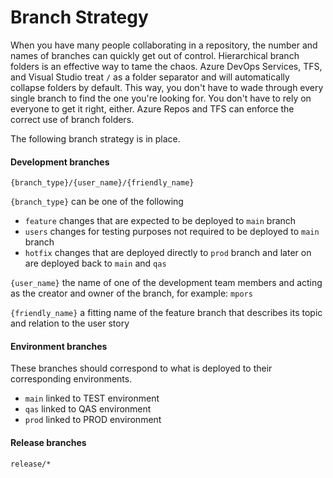 # Branch Strategy

When you have many people collaborating in a repository, the number and names of branches can quickly get out of control. Hierarchical branch folders is an effective way to tame the chaos. Azure DevOps Services, TFS, and Visual Studio treat `/` as a folder separator and will automatically collapse folders by default. This way, you don't have to wade through every single branch to find the one you're looking for. You don't have to rely on everyone to get it right, either. Azure Repos and TFS can enforce the correct use of branch folders.

The following branch strategy is in place.

#### Development branches
`{branch_type}/{user_name}/{friendly_name}`

`{branch_type}` can be one of the following  
- `feature`  changes that are expected to be deployed to `main` branch
- `users`  changes for testing purposes not required to be deployed to `main` branch
- `hotfix`  changes that are deployed directly to `prod` branch and later on are deployed back to `main` and `qas`

`{user_name}` the name of one of the development team members and acting as the creator and owner of the branch, for example: `mpors`   

`{friendly_name}` a fitting name of the feature branch that describes its topic and relation to the user story  

#### Environment branches
These branches should correspond to what is deployed to their corresponding environments.   
- `main`  linked to TEST environment
- `qas`   linked to QAS environment
- `prod`  linked to PROD environment


#### Release branches  
`release/*`